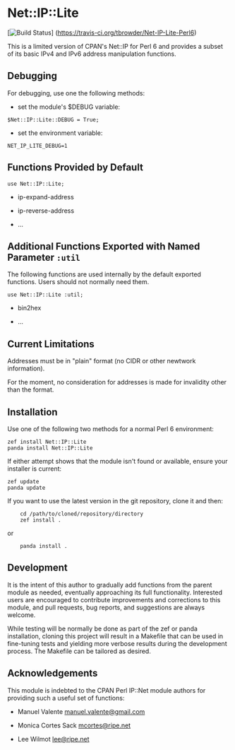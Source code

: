 # Net::IP::Lite

[![Build Status](https://travis-ci.org/tbrowder/Net-IP-Lite-Perl6.svg?branch=master)]
  (https://travis-ci.org/tbrowder/Net-IP-Lite-Perl6)

This is a limited version of CPAN's Net::IP for Perl 6 and provides a
subset of its basic IPv4 and IPv6 address manipulation functions.

## Debugging

For debugging, use one the following methods:

- set the module's $DEBUG variable:

```perl6
$Net::IP::Lite::DEBUG = True;
```

- set the environment variable:

```
NET_IP_LITE_DEBUG=1
```

## Functions Provided by Default

```
use Net::IP::Lite;
```

- ip-expand-address

- ip-reverse-address

- ...

## Additional Functions Exported with Named Parameter `:util`

The following functions are used internally by the default exported
functions. Users should not normally need them.

```
use Net::IP::Lite :util;
```
- bin2hex

- ...


## Current Limitations

Addresses must be in "plain" format (no CIDR or other newtwork information).

For the moment, no consideration for addresses is made for invalidity
other than the format.

## Installation

Use one of the following two methods for a normal Perl 6 environment:

```
zef install Net::IP::Lite
panda install Net::IP::Lite
```

If either attempt shows that the module isn't found or available, ensure your installer is current:

```
zef update
panda update
```

If you want to use the latest version in the git repository, clone it and then:

```
    cd /path/to/cloned/repository/directory
    zef install .
```

or

```
    panda install .
```

## Development

It is the intent of this author to gradually add functions from the
parent module as needed, eventually approaching its full
functionality. Interested users are encouraged to contribute
improvements and corrections to this module, and pull requests, bug
reports, and suggestions are always welcome.

While testing will be normally be done as part of the zef or panda
installation, cloning this project will result in a Makefile that can
be used in fine-tuning tests and yielding more verbose results during
the development process. The Makefile can be tailored as desired.

## Acknowledgements

This module is indebted to the CPAN Perl IP::Net module authors for
providing such a useful set of functions:

* Manuel Valente <manuel.valente@gmail.com>

* Monica Cortes Sack <mcortes@ripe.net>

* Lee Wilmot <lee@ripe.net>
